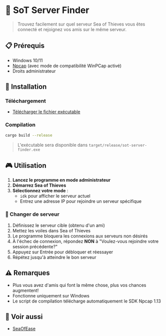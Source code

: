# 🌊 SoT Server Finder

> Trouvez facilement sur quel serveur Sea of Thieves vous êtes connecté et rejoignez vos amis sur le même serveur.

## 📋 Prérequis

- Windows 10/11
- [Npcap](https://npcap.com/dist/npcap-1.72.exe) (avec mode de compatibilité WinPCap activé)
- Droits administrateur

## 🚀 Installation

### Téléchargement
- [Télécharger le fichier exécutable](https://github.com/xxcodianxx/sot-server-finder/releases/download/0.1.0/sot-server-finder.exe)

### Compilation
```bash
cargo build --release
```
> L'exécutable sera disponible dans `target/release/sot-server-finder.exe`

## 🎮 Utilisation

1. **Lancez le programme en mode administrateur**
2. **Démarrez Sea of Thieves**
3. **Sélectionnez votre mode** :
   - `idk` pour afficher le serveur actuel
   - Entrez une adresse IP pour rejoindre un serveur spécifique

### 🔄 Changer de serveur

1. Définissez le serveur cible (obtenu d'un ami)
2. Mettez les voiles dans Sea of Thieves
3. Le programme bloquera les connexions aux serveurs non désirés
4. À l'échec de connexion, répondez **NON** à "Voulez-vous rejoindre votre session précédente?"
5. Appuyez sur Entrée pour débloquer et réessayer
6. Répétez jusqu'à atteindre le bon serveur

## ⚠️ Remarques

- Plus vous avez d'amis qui font la même chose, plus vos chances augmentent!
- Fonctionne uniquement sur Windows
- Le script de compilation télécharge automatiquement le SDK Npcap 1.13

## 🔗 Voir aussi
- [SeaOfEase](https://github.com/Saeryhz/SeaOfEase)